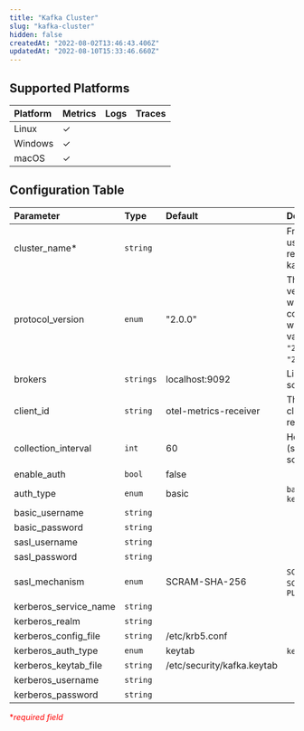 ```yaml
---
title: "Kafka Cluster"
slug: "kafka-cluster"
hidden: false
createdAt: "2022-08-02T13:46:43.406Z"
updatedAt: "2022-08-10T15:33:46.660Z"
---
```

## Supported Platforms

| Platform | Metrics | Logs | Traces |
| :------- | :------ | :--- | :----- |
| Linux    | ✓       |      |        |
| Windows  | ✓       |      |        |
| macOS    | ✓       |      |        |

## Configuration Table

| Parameter             | Type      | Default                    | Description                                                                                                                         |
| :-------------------- | :-------- | :------------------------- | :---------------------------------------------------------------------------------------------------------------------------------- |
| cluster_name\*        | `string`  |                            | Friendly name used for the resource kafka.cluster.name.                                                                             |
| protocol_version      | `enum`    | "2.0.0"                    | The Kafka protocol version to use when communicating with brokers. Valid values are: `"2.2.1"`, `"2.2.0"`, `"2.0.0"`, or `"1.0.0"`. |
| brokers               | `strings` | localhost:9092             | List of brokers to scrape for metrics.                                                                                              |
| client_id             | `string`  | otel-metrics-receiver      | The consumer client ID that the receiver will use.                                                                                  |
| collection_interval   | `int`     | 60                         | How often (seconds) to scrape for metrics.                                                                                          |
| enable_auth           | `bool`    | false                      |                                                                                                                                     |
| auth_type             | `enum`    | basic                      | `basic`, `sasl`, or `kerberos`                                                                                                      |
| basic_username        | `string`  |                            |                                                                                                                                     |
| basic_password        | `string`  |                            |                                                                                                                                     |
| sasl_username         | `string`  |                            |                                                                                                                                     |
| sasl_password         | `string`  |                            |                                                                                                                                     |
| sasl_mechanism        | `enum`    | SCRAM-SHA-256              | `SCRAM-SHA-256`, `SCRAM-SHA-512`, or `PLAIN`                                                                                        |
| kerberos_service_name | `string`  |                            |                                                                                                                                     |
| kerberos_realm        | `string`  |                            |                                                                                                                                     |
| kerberos_config_file  | `string`  | /etc/krb5.conf             |                                                                                                                                     |
| kerberos_auth_type    | `enum`    | keytab                     | `keytab` or `basic`                                                                                                                 |
| kerberos_keytab_file  | `string`  | /etc/security/kafka.keytab |                                                                                                                                     |
| kerberos_username     | `string`  |                            |                                                                                                                                     |
| kerberos_password     | `string`  |                            |                                                                                                                                     |

<span style="color:red">\*_required field_</span>